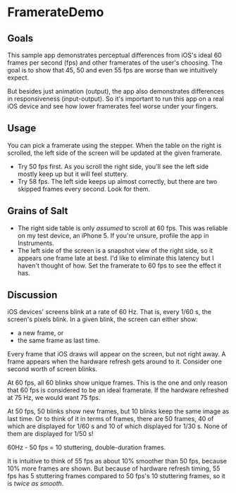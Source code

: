 # FramerateDemo

## Goals

This sample app demonstrates perceptual differences from iOS's ideal 60 frames per second (fps) and other framerates of the user's choosing. The goal is to show that 45, 50 and even 55 fps are worse than we intuitively expect.

But besides just animation (output), the app also demonstrates differences in responsiveness (input-output). So it's important to run this app on a real iOS device and see how lower framerates feel worse under your fingers.

## Usage

You can pick a framerate using the stepper. When the table on the right is scrolled, the left side of the screen will be updated at the given framerate.

- Try 50 fps first. As you scroll the right side, you'll see the left side mostly keep up but it will feel stuttery.
- Try 58 fps. The left side keeps up almost correctly, but there are two skipped frames every second. Look for them.

## Grains of Salt

- The right side table is only *assumed* to scroll at 60 fps. This was reliable on my test device, an iPhone 5. If you're unsure, profile the app in Instruments.
- The left side of the screen is a snapshot view of the right side, so it appears one frame late at best. I'd like to eliminate this latency but I haven't thought of how. Set the framerate to 60 fps to see the effect it has.

## Discussion

iOS devices' screens blink at a rate of 60 Hz. That is, every 1/60 s, the screen's pixels blink. In a given blink, the screen can either show:

- a new frame, or
- the same frame as last time.

Every frame that iOS draws will appear on the screen, but not right away. A frame appears when the hardware refresh gets around to it. Consider one second worth of screen blinks.

At 60 fps, all 60 blinks show unique frames. This is the one and only reason that 60 fps is considered to be an ideal framerate. If the hardware refreshed at 75 Hz, we would want 75 fps.

At 50 fps, 50 blinks show new frames, but 10 blinks keep the same image as last time. Or to think of it in terms of frames, there are 50 frames, 40 of which are displayed for 1/60 s and 10 of which displayed for 1/30 s. None of them are displayed for 1/50 s!

60Hz - 50 fps = 10 stuttering, double-duration frames.

It is intuitive to think of 55 fps as about 10% smoother than 50 fps, because 10% more frames are shown. But because of hardware refresh timing, 55 fps has 5 stuttering frames compared to 50 fps's 10 stuttering frames, so it is *twice as smooth*.
